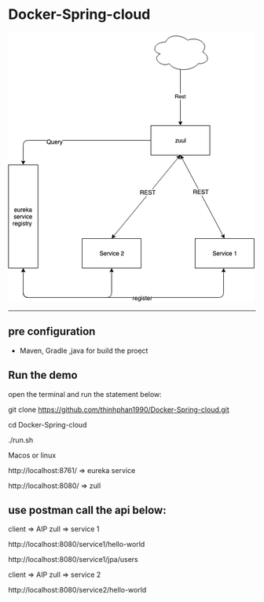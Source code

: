 # Docker-Spring-cloud

![alt text](/IMG/Diagram.png)

---
pre configuration 
----


- Maven, Gradle ,java for build the proẹct 

Run the demo
---------

open the terminal and run the statement below:

git clone https://github.com/thinhphan1990/Docker-Spring-cloud.git

cd Docker-Spring-cloud

./run.sh

Macos or linux  

	

http://localhost:8761/ => eureka service

http://localhost:8080/ => zull



use postman call the api below: 
------------

client => AIP zull  => service 1

http://localhost:8080/service1/hello-world

http://localhost:8080/service1/jpa/users

client => AIP zull  => service 2

http://localhost:8080/service2/hello-world


